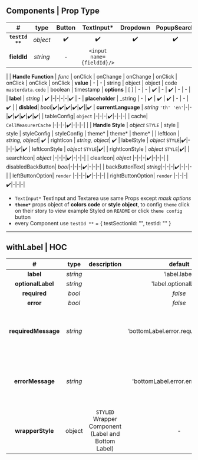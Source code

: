 ## Components | Prop Type

| **_#_** | **type** | **Button** | **TextInput***| **Dropdown** | **PopupSearch** | **Radio** | **Checkbox** | **DatePicker** |
| :---: | :---: | :---: | :---: | :---: | :---: | :---: | :---: | :---: |
| **`testId **`** | _object_ | :heavy_check_mark: | :heavy_check_mark: |:heavy_check_mark:|:heavy_check_mark:|:heavy_check_mark:|:heavy_check_mark:|:heavy_check_mark:| 
| **fieldId** | _string_ | - | `<input name={fieldId}/>` | 
|
| **Handle Function** | _func_ |  onClick | onChange | onChange | onClick | onClick | onClick | onClick
| **value** | - | - | string | object | object | code `masterdata.code` | boolean | timestamp
| **options** | [ ] | - | - | :heavy_check_mark: | - | :heavy_check_mark: | - | - |
| **label** | _string_ | :heavy_check_mark: |-|-|-|-|:heavy_check_mark: | -
| **placeholder** | _string | - | :heavy_check_mark: | :heavy_check_mark: | :heavy_check_mark: | - | - | :heavy_check_mark: |
| **disbled**| _bool_|:heavy_check_mark:|:heavy_check_mark:|:heavy_check_mark:|:heavy_check_mark:|:heavy_check_mark:||:heavy_check_mark:
| **currentLanguage** | _string_ `'th' 'en'`|-|-|:heavy_check_mark:|:heavy_check_mark:|:heavy_check_mark:|:heavy_check_mark:|:heavy_check_mark:|
| tableConfig| `object` |-|-|-|:heavy_check_mark:|-|-|-|
| cache| `CellMeasurerCache` |-|-|-|:heavy_check_mark:|-|-|-|
|
| **Handle Style** | _object_ `STYLE` | style | style | styleConfig | styleConfig | theme* | theme* | theme* |
| leftIcon | _string, object_| :heavy_check_mark:
| rightIcon | _string, object_| :heavy_check_mark:
| labelStyle | _object_ `STYLE`|:heavy_check_mark:|-|-|-|:heavy_check_mark:|:heavy_check_mark:
| leftIconStyle | _object_ `STYLE`|:heavy_check_mark:|
| rightIconStyle | _object_ `STYLE`|:heavy_check_mark:|
| searchIcon| _object_ |-|-|-|:heavy_check_mark:|-|-|-|
| clearIcon| _object_ |-|-|-|:heavy_check_mark:|-|-|-|
| disabledBackButton| _bool_|-|-|-|:heavy_check_mark:|-|-|-|
| backButtonText| _string_|-|-|-|:heavy_check_mark:|-|-|-|
| leftButtonOption| `render` |-|-|-|:heavy_check_mark:|-|-|-|
| rightButtonOption| `render` |-|-|-|:heavy_check_mark:|-|-|-|

- `TextInput*`  TextInput and Textarea use same Props except _mask options_
- **`theme*`** props object of **colors code** or **style object**, to config `theme` click on their story to view example Styled on `README` or click `theme config` button
- every Component use `testId **` = { testSectionId: "", testId: "" }

---

## withLabel | HOC
| **_#_** | **type** | **description** | **default** |**condition** | 
| :---: | :---: | :---: | :---: | :--- |
| **label** | _string_ |  | 'label.label' |  |
| **optionalLabel** | _string_ |  | 'label.optionalLabel' |  |
| **required** | _bool_ |  | _false_ |
| **error** | _bool_ |  | _false_ |
| **requiredMessage** | _string_ |  | 'bottomLabel.error.requiredMessage' | display when required && error, (empty value) |
| **errorMessage** | _string_ |  | 'bottomLabel.error.errorMessage' | display when required && error, value is not empty |
| **wrapperStyle** | object | `STYLED` Wrapper Component (Label and Bottom Label) | - |




